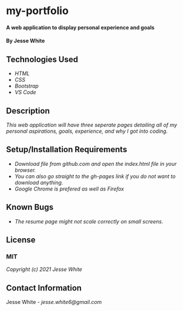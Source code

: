 # my-portfolio
#### A web application to display personal experience and goals
#### By Jesse White
## Technologies Used
* _HTML_
* _CSS_
* _Bootstrap_
* _VS Code_
## Description
_This web application will have three seperate pages detailing all of my personal aspirations, goals, experience, and why I got into coding._
## Setup/Installation Requirements
* _Download file from github.com and open the index.html file in your browser._
* _You can also go straight to the gh-pages link if you do not want to download anything._
* _Google Chrome is prefered as well as Firefox_
## Known Bugs
* _The resume page might not scale correctly on small screens._
## License
### MIT
_Copyright (c) 2021 Jesse White_
## Contact Information
Jesse White _- jesse.white6@gmail.com_
